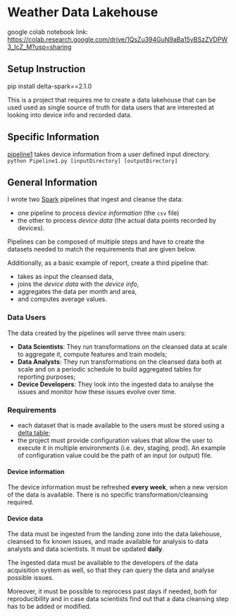 # Weather Data Lakehouse
google colab notebook link: https://colab.research.google.com/drive/1QsZu394GuN9aBa15yBSzZVDPW3_IcZ_M?usp=sharing
## Setup Instruction
pip install delta-spark==2.1.0

This is a project that requires me to create a data lakehouse that can be used used as single source of truth for data users
that are interested at looking into device info and recorded data.
## Specific Information
[pipeline1](https://github.com/chiakangZacHung/Weather-Data-LakeHouse/blob/main/pipeline1.py) takes device information from a user defined input directory.
`python Pipeline1.py [inputDirectory] [outputDirectory]`

## General Information
I wrote two [Spark](https://spark.apache.org/) pipelines that ingest and cleanse the data:
* one pipeline to process *device information* (the `csv` file)
* the other to process *device data* (the actual data points recorded by devices).

Pipelines can be composed of multiple steps and have to create the datasets needed to match the
requirements that are given below.

Additionally, as a basic example of report, create a third pipeline that:

* takes as input the cleansed data,
* joins the *device data* with the *device info*,
* aggregates the data per month and area,
* and computes average values.

### Data Users

The data created by the pipelines will serve three main users:

* **Data Scientists**: They run transformations on the cleansed data at scale to aggregate it,
  compute features and train models;
* **Data Analysts**: They run transformations on the cleansed data both at scale and on a periodic
  schedule to build aggregated tables for reporting purposes;
* **Device Developers**: They look into the ingested data to analyse the issues and monitor how
  these issues evolve over time.

### Requirements


* each dataset that is made available to the users must be stored using a [delta
  table](https://delta.io/);
* the project must provide configuration values that allow the user to execute it in multiple
  environments (i.e. dev, staging, prod). An example of configuration value could be the path of an
  input (or output) file.

#### Device information

The device information must be refreshed **every
week**, when a new version of the data is available. There is no specific transformation/cleansing
required.

#### Device data

The data must be ingested from the landing zone into the data lakehouse, cleansed to fix known
issues, and made available for analysis to data analysts and data scientists. It must be updated
**daily**.

The ingested data must be available to the developers of the data acquisition system as well, so
that they can query the data and analyse possible issues.

Moreover, it must be possible to reprocess past days if needed, both for reproducibility and in case
data scientists find out that a data cleansing step has to be added or modified.
